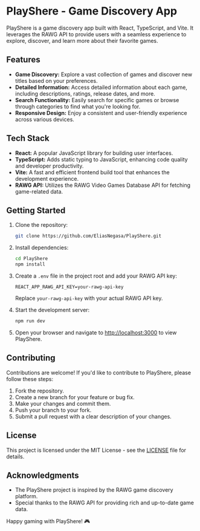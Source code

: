 # PlayShere - Game Discovery App

PlayShere is a game discovery app built with React, TypeScript, and Vite. It leverages the RAWG API to provide users with a seamless experience to explore, discover, and learn more about their favorite games.

## Features

- **Game Discovery:** Explore a vast collection of games and discover new titles based on your preferences.
- **Detailed Information:** Access detailed information about each game, including descriptions, ratings, release dates, and more.
- **Search Functionality:** Easily search for specific games or browse through categories to find what you're looking for.
- **Responsive Design:** Enjoy a consistent and user-friendly experience across various devices.

## Tech Stack

- **React:** A popular JavaScript library for building user interfaces.
- **TypeScript:** Adds static typing to JavaScript, enhancing code quality and developer productivity.
- **Vite:** A fast and efficient frontend build tool that enhances the development experience.
- **RAWG API:** Utilizes the RAWG Video Games Database API for fetching game-related data.

## Getting Started

1. Clone the repository:

    ```bash
    git clone https://github.com/EliasNegasa/PlayShere.git
    ```

2. Install dependencies:

    ```bash
    cd PlayShere
    npm install
    ```

3. Create a `.env` file in the project root and add your RAWG API key:

    ```env
    REACT_APP_RAWG_API_KEY=your-rawg-api-key
    ```

    Replace `your-rawg-api-key` with your actual RAWG API key.

4. Start the development server:

    ```bash
    npm run dev
    ```

5. Open your browser and navigate to [http://localhost:3000](http://localhost:3000) to view PlayShere.

## Contributing

Contributions are welcome! If you'd like to contribute to PlayShere, please follow these steps:

1. Fork the repository.
2. Create a new branch for your feature or bug fix.
3. Make your changes and commit them.
4. Push your branch to your fork.
5. Submit a pull request with a clear description of your changes.

## License

This project is licensed under the MIT License - see the [LICENSE](LICENSE) file for details.

## Acknowledgments

- The PlayShere project is inspired by the RAWG game discovery platform.
- Special thanks to the RAWG API for providing rich and up-to-date game data.

Happy gaming with PlayShere! 🎮
